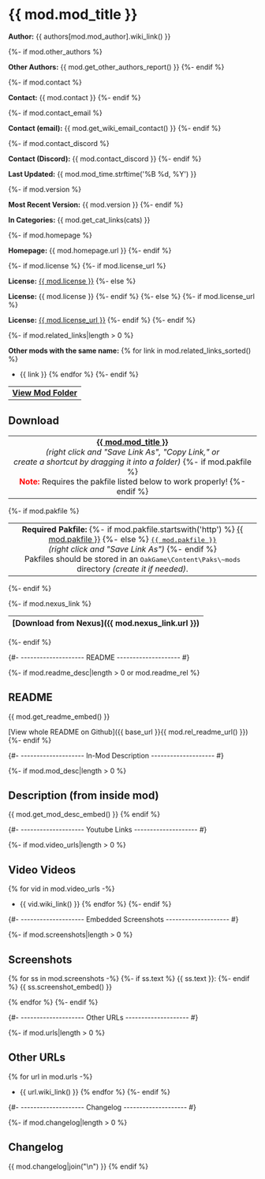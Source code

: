 # {{ mod.mod_title }}

**Author:** {{ authors[mod.mod_author].wiki_link() }}

{%- if mod.other_authors %}

**Other Authors:** {{ mod.get_other_authors_report() }}
{%- endif %}

{%- if mod.contact %}

**Contact:** {{ mod.contact }}
{%- endif %}

{%- if mod.contact_email %}

**Contact (email):** {{ mod.get_wiki_email_contact() }}
{%- endif %}

{%- if mod.contact_discord %}

**Contact (Discord):** {{ mod.contact_discord }}
{%- endif %}

**Last Updated:** {{ mod.mod_time.strftime('%B %d, %Y') }}

{%- if mod.version %}

**Most Recent Version:** {{ mod.version }}
{%- endif %}

**In Categories:** {{ mod.get_cat_links(cats) }}

{%- if mod.homepage %}

**Homepage:** {{ mod.homepage.url }}
{%- endif %}

{%- if mod.license %}
{%- if mod.license_url %}

**License:** <a href="{{ mod.license_url }}">{{ mod.license }}</a>
{%- else %}

**License:** {{ mod.license }}
{%- endif %}
{%- else %}
{%- if mod.license_url %}

**License:** <a href="{{ mod.license_url }}">{{ mod.license_url }}</a>
{%- endif %}
{%- endif %}

{%- if mod.related_links|length > 0 %}

**Other mods with the same name:**
{% for link in mod.related_links_sorted() %}
- {{ link }}
{% endfor %}
{%- endif %}

<table>
<tr>
<td align="center">
<b><a href="{{ base_url }}{{ mod.rel_url_dir() }}">View Mod Folder</a></b>
</td>
</tr>
</table>

## Download

<table>
<tr>
<td align="center">
<b><a href="{{ dl_base_url }}{{ mod.rel_url() }}">{{ mod.mod_title }}</a></b>
<br/>
<em>(right click and "Save Link As", "Copy Link," or<br/>
create a shortcut by dragging it into a folder)</em>
{%- if mod.pakfile %}
<br/>
<span style="color: red"><b>Note:</b></span> Requires the pakfile listed below to work properly!
{%- endif %}
</td>
</tr>
</table>

{%- if mod.pakfile %}

<table>
<tr>
<td align="center">
<b>Required Pakfile:</b>
{%- if mod.pakfile.startswith('http') %}
<a href="{{ mod.pakfile }}">{{ mod.pakfile }}</a>
{%- else %}
<a href="{{ dl_base_url }}{{ mod.rel_url_dir() }}/{{ mod.pakfile }}"><tt>{{ mod.pakfile }}</tt></a>
<br/>
<em>(right click and "Save Link As")</em>
{%- endif %}
<br/>
Pakfiles should be stored in an <tt>OakGame\Content\Paks\~mods</tt> directory <em>(create it if
needed)</em>.
</td>
</tr>
</table>
{%- endif %}

{%- if mod.nexus_link %}

[Download from Nexus]({{ mod.nexus_link.url }}) |
----|
{%- endif %}

{#- -------------------- README -------------------- #}

{%- if mod.readme_desc|length > 0 or mod.readme_rel %}

## README

{{ mod.get_readme_embed() }}

[View whole README on Github]({{ base_url }}{{ mod.rel_readme_url() }})
{%- endif %}

{#- -------------------- In-Mod Description -------------------- #}

{%- if mod.mod_desc|length > 0 %}

## Description (from inside mod)

{{ mod.get_mod_desc_embed() }}
{% endif %}

{#- -------------------- Youtube Links -------------------- #}

{%- if mod.video_urls|length > 0 %}

## Video Videos

{% for vid in mod.video_urls -%}
- {{ vid.wiki_link() }}
{% endfor %}
{%- endif %}

{#- -------------------- Embedded Screenshots -------------------- #}

{%- if mod.screenshots|length > 0 %}

## Screenshots

{% for ss in mod.screenshots -%}
{%- if ss.text %}
{{ ss.text }}:
{%- endif %}
{{ ss.screenshot_embed() }}

{% endfor %}
{%- endif %}

{#- -------------------- Other URLs -------------------- #}

{%- if mod.urls|length > 0 %}

## Other URLs

{% for url in mod.urls -%}
- {{ url.wiki_link() }}
{% endfor %}
{%- endif %}

{#- -------------------- Changelog -------------------- #}

{%- if mod.changelog|length > 0 %}

## Changelog

{{ mod.changelog|join("\n") }}
{% endif %}
